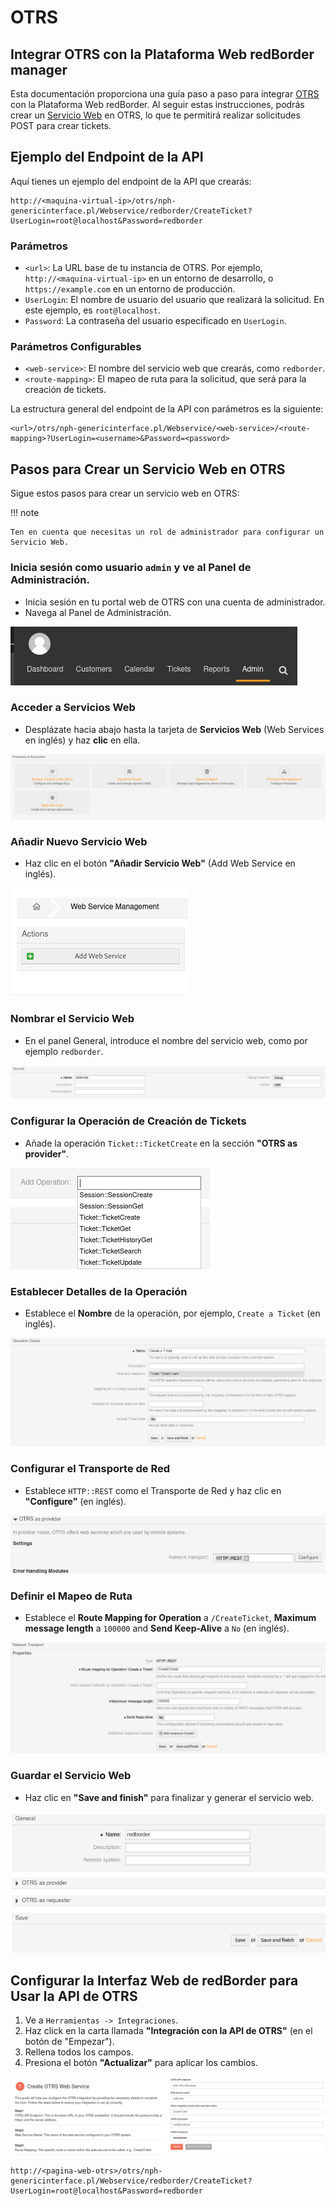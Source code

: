 # OTRS

## Integrar OTRS con la Plataforma Web redBorder manager

Esta documentación proporciona una guía paso a paso para integrar [OTRS](https://otrs.com/) con la Plataforma Web redBorder. Al seguir estas instrucciones, podrás crear un [Servicio Web](https://academy.otrs.com/doc/admin/processes-automation/web-services/) en OTRS, lo que te permitirá realizar solicitudes POST para crear tickets.

## Ejemplo del Endpoint de la API

Aquí tienes un ejemplo del endpoint de la API que crearás:

```http title="Create Ticket API Endpoint"
http://<maquina-virtual-ip>/otrs/nph-genericinterface.pl/Webservice/redborder/CreateTicket?UserLogin=root@localhost&Password=redborder
```

### Parámetros

- `<url>`: La URL base de tu instancia de OTRS. Por ejemplo, `http://<maquina-virtual-ip>` en un entorno de desarrollo, o `https://example.com` en un entorno de producción.
- `UserLogin`: El nombre de usuario del usuario que realizará la solicitud. En este ejemplo, es `root@localhost`.
- `Password`: La contraseña del usuario especificado en `UserLogin`.

### Parámetros Configurables

- `<web-service>`: El nombre del servicio web que crearás, como `redborder`.
- `<route-mapping>`: El mapeo de ruta para la solicitud, que será para la creación de tickets.

La estructura general del endpoint de la API con parámetros es la siguiente:

```http title="API de la creación de tickets visto con parámetros"
<url>/otrs/nph-genericinterface.pl/Webservice/<web-service>/<route-mapping>?UserLogin=<username>&Password=<password>
```

## Pasos para Crear un Servicio Web en OTRS

Sigue estos pasos para crear un servicio web en OTRS:

!!! note

    Ten en cuenta que necesitas un rol de administrador para configurar un Servicio Web.

### Inicia sesión como usuario `admin` y ve al Panel de Administración.

- Inicia sesión en tu portal web de OTRS con una cuenta de administrador.
- Navega al Panel de Administración.

![Admin panel](images/otrs_step_1.png)

### Acceder a Servicios Web

- Desplázate hacia abajo hasta la tarjeta de **Servicios Web** (Web Services en inglés) y haz **clic** en ella.

![Web Service card](images/otrs_step_2.png)

### Añadir Nuevo Servicio Web

- Haz clic en el botón **"Añadir Servicio Web"** (Add Web Service en inglés).

![Add Web Service Button](images/otrs_step_3.png)

### Nombrar el Servicio Web

- En el panel General, introduce el nombre del servicio web, como por ejemplo `redborder`.

![Set redborder as Name in General Panel](images/otrs_step_4.png)

### Configurar la Operación de Creación de Tickets

- Añade la operación `Ticket::TicketCreate` en la sección **"OTRS as provider"**.

![Set Ticket::TicketCreate Operation in the OTRS as provider panel](images/otrs_step_5.png)

### Establecer Detalles de la Operación

- Establece el **Nombre** de la operación, por ejemplo, `Create a Ticket` (en inglés).

![Set a name for the Create Ticket Operation](images/otrs_step_6.png)

### Configurar el Transporte de Red

- Establece `HTTP::REST` como el Transporte de Red y haz clic en **"Configure"** (en inglés).

![Set HTTP::REST as Network Transport and click to configure](images/otrs_step_7.png)

### Definir el Mapeo de Ruta

- Establece el **Route Mapping for Operation** a `/CreateTicket`, **Maximum message length** a `100000` and **Send Keep-Alive** a `No` (en inglés).

![set HTTP::REST as Network Transport and click to configure](images/otrs_step_8.png)

### Guardar el Servicio Web

- Haz clic en **"Save and finish"** para finalizar y generar el servicio web.

![set HTTP::REST as Network Transport and click to configure](images/otrs_step_9.png)

## Configurar la Interfaz Web de redBorder para Usar la API de OTRS

1. Ve a `Herramientas -> Integraciones`.
2. Haz click en la carta llamada **"Integración con la API de OTRS"** (en el botón de "Empezar").
3. Rellena todos los campos.
4. Presiona el botón **"Actualizar"** para aplicar los cambios.

![Configure redBorder Web UI to Use the OTRS API](images/otrs_step_10.png)

```http title="Ejemplo del endpoint creado"
http://<pagina-web-otrs>/otrs/nph-genericinterface.pl/Webservice/redborder/CreateTicket?UserLogin=root@localhost&Password=redborder
```
